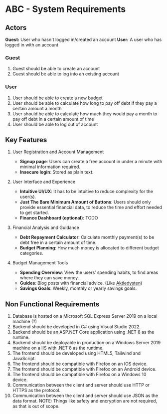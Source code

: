 # ABC - System Requirements

## Actors

**Guest:** User who hasn't logged in/created an account
**User:** A user who has logged in with an account

### Guest

1. Guest should be able to create an account
2. Guest should be able to log into an existing account

### User

1. User should be able to create a new budget
2. User should be able to calculate how long to pay off debt if they pay a certain amount a month
3. User should be able to calculate how much they would pay a month to pay off debt in a certain amount of time
4. User should be able to log out of account

## Key Features

1. User Registration and Account Management

   - **Signup page**: Users can create a free account in under a minute with minimal information required.
   - **Insecure login**: Stored as plain text.

1. User Interface and Experience

   - **Intuitive UI/UX**: It has to be intuitive to reduce complexity for the user(s).
   - **Just The Bare Minimum Amount of Buttons**: Users should only provide essential financial data, to reduce the time and effort needed to get started.
   - **Finance Dashboard (optional)**: TODO

1. Financial Analysis and Guidance

   - **Debt Repayment Calculator**: Calculate monthly payment(s) to be debt free in a certain amount of time.
   - **Budget Planning**: How much money is allocated to different budget categories.

1. Budget Management Tools
   - **Spending Overview**: View the users’ spending habits, to find areas where they can save money.
   - **Guides**: Blog posts with financial advice. (Like [Aktiedysten](https://inspiration.aktiedysten.dk/))
   - **Savings Goals**: Weekly, monthly or yearly savings goals.

## Non Functional Requirements

1. Database is hosted on a Microsoft SQL Express Server 2019 on a local machine (?)
2. Backend should be developed in C# using Visual Studio 2022.
3. Backend should be an ASP.NET Core application using .NET 8 as the runtime.
4. Backend should be deployable in production on a Windows Server 2019 machine on a IIS with .NET 8 as the runtime.
5. The frontend should be developed using HTML5, Tailwind and JavaScript.
6. The frontend should be compatible with Firefox on an IOS device.
7. The frontend should be compatible with Firefox on an Android device.
8. The frontend should be compatible with Firefox on a Windows 10 device.
9. Communication between the client and server should use HTTP or HTTPS as the protocol.
10. Communication between the client and server should use JSON as the data format.
    NOTE: Things like safety and encryption are not required, as that is out of scope.
